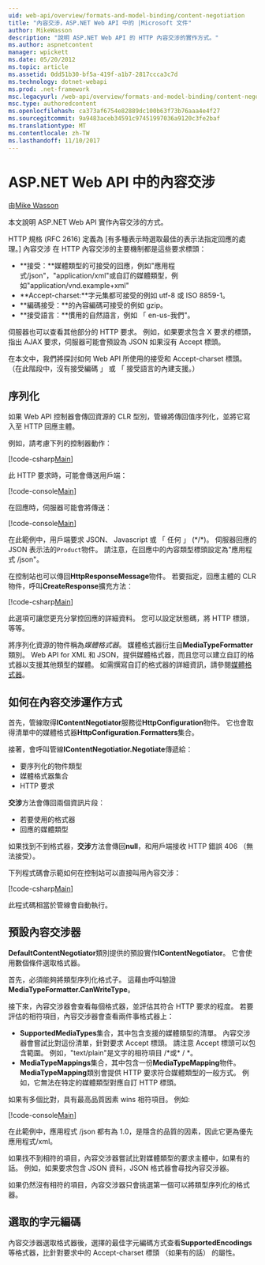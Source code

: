 ```yaml
---
uid: web-api/overview/formats-and-model-binding/content-negotiation
title: "內容交涉，ASP.NET Web API 中的 |Microsoft 文件"
author: MikeWasson
description: "說明 ASP.NET Web API 的 HTTP 內容交涉的實作方式。"
ms.author: aspnetcontent
manager: wpickett
ms.date: 05/20/2012
ms.topic: article
ms.assetid: 0dd51b30-bf5a-419f-a1b7-2817ccca3c7d
ms.technology: dotnet-webapi
ms.prod: .net-framework
msc.legacyurl: /web-api/overview/formats-and-model-binding/content-negotiation
msc.type: authoredcontent
ms.openlocfilehash: ca373af6754e82889dc100b63f73b76aaa4e4f27
ms.sourcegitcommit: 9a9483aceb34591c97451997036a9120c3fe2baf
ms.translationtype: MT
ms.contentlocale: zh-TW
ms.lasthandoff: 11/10/2017
---
```

<a name="content-negotiation-in-aspnet-web-api"></a>ASP.NET Web API 中的內容交涉
====================
由[Mike Wasson](https://github.com/MikeWasson)

本文說明 ASP.NET Web API 實作內容交涉的方式。

HTTP 規格 (RFC 2616) 定義為 [有多種表示時選取最佳的表示法指定回應的處理。] 內容交涉 在 HTTP 內容交涉的主要機制都是這些要求標頭：

- **接受：**媒體類型的可接受的回應，例如"應用程式/json"，"application/xml"或自訂的媒體類型，例如&quot;application/vnd.example+xml&quot;
- **Accept-charset:**字元集都可接受的例如 utf-8 或 ISO 8859-1。
- **編碼接受：**的內容編碼可接受的例如 gzip。
- **接受語言：**慣用的自然語言，例如 「 en-us-我們"。

伺服器也可以查看其他部分的 HTTP 要求。 例如，如果要求包含 X 要求的標頭，指出 AJAX 要求，伺服器可能會預設為 JSON 如果沒有 Accept 標頭。

在本文中，我們將探討如何 Web API 所使用的接受和 Accept-charset 標頭。 （在此階段中，沒有接受編碼 」 或 「 接受語言的內建支援。）

## <a name="serialization"></a>序列化

如果 Web API 控制器會傳回資源的 CLR 型別，管線將傳回值序列化，並將它寫入至 HTTP 回應主體。

例如，請考慮下列的控制器動作：

[!code-csharp[Main](content-negotiation/samples/sample1.cs)]

此 HTTP 要求時，可能會傳送用戶端：

[!code-console[Main](content-negotiation/samples/sample2.cmd)]

在回應時，伺服器可能會將傳送：

[!code-console[Main](content-negotiation/samples/sample3.cmd)]

在此範例中，用戶端要求 JSON、 Javascript 或 「 任何 」 (\*/\*)。 伺服器回應的 JSON 表示法的`Product`物件。 請注意，在回應中的內容類型標頭設定為&quot;應用程式 /json&quot;。

在控制站也可以傳回**HttpResponseMessage**物件。 若要指定，回應主體的 CLR 物件，呼叫**CreateResponse**擴充方法：

[!code-csharp[Main](content-negotiation/samples/sample4.cs)]

此選項可讓您更充分掌控回應的詳細資料。 您可以設定狀態碼，將 HTTP 標頭，等等。

將序列化資源的物件稱為*媒體格式器*。 媒體格式器衍生自**MediaTypeFormatter**類別。 Web API for XML 和 JSON，提供媒體格式器，而且您可以建立自訂的格式器以支援其他類型的媒體。 如需撰寫自訂的格式器的詳細資訊，請參閱[媒體格式器](media-formatters.md)。

## <a name="how-content-negotiation-works"></a>如何在內容交涉運作方式

首先，管線取得**IContentNegotiator**服務從**HttpConfiguration**物件。 它也會取得清單中的媒體格式器**HttpConfiguration.Formatters**集合。

接著，會呼叫管線**IContentNegotiatior.Negotiate**傳遞給：

- 要序列化的物件類型
- 媒體格式器集合
- HTTP 要求

**交涉**方法會傳回兩個資訊片段：

- 若要使用的格式器
- 回應的媒體類型

如果找到不到格式器，**交涉**方法會傳回**null**，和用戶端接收 HTTP 錯誤 406 （無法接受）。

下列程式碼會示範如何在控制站可以直接叫用內容交涉：

[!code-csharp[Main](content-negotiation/samples/sample5.cs)]

此程式碼相當於管線會自動執行。

## <a name="default-content-negotiator"></a>預設內容交涉器

**DefaultContentNegotiator**類別提供的預設實作**IContentNegotiator**。 它會使用數個條件選取格式器。

首先，必須能夠將類型序列化格式子。 這藉由呼叫驗證**MediaTypeFormatter.CanWriteType**。

接下來，內容交涉器會查看每個格式器，並評估其符合 HTTP 要求的程度。 若要評估的相符項目，內容交涉器會查看兩件事格式器上：

- **SupportedMediaTypes**集合，其中包含支援的媒體類型的清單。 內容交涉器會嘗試比對這份清單，針對要求 Accept 標頭。 請注意 Accept 標頭可以包含範圍。 例如，"text/plain"是文字的相符項目 /\*或\* / \*。
- **MediaTypeMappings**集合，其中包含一份**MediaTypeMapping**物件。 **MediaTypeMapping**類別會提供 HTTP 要求符合媒體類型的一般方式。 例如，它無法在特定的媒體類型對應自訂 HTTP 標頭。

如果有多個比對，具有最高品質因素 wins 相符項目。 例如: 

[!code-console[Main](content-negotiation/samples/sample6.cmd)]

在此範例中，應用程式 /json 都有為 1.0，是隱含的品質的因素，因此它更為優先應用程式/xml。

如果找不到相符的項目，內容交涉器嘗試比對媒體類型的要求主體中，如果有的話。 例如，如果要求包含 JSON 資料，JSON 格式器會尋找內容交涉器。

如果仍然沒有相符的項目，內容交涉器只會挑選第一個可以將類型序列化的格式器。

## <a name="selecting-a-character-encoding"></a>選取的字元編碼

內容交涉器選取格式器後，選擇的最佳字元編碼方式查看**SupportedEncodings**等格式器，比針對要求中的 Accept-charset 標頭 （如果有的話） 的屬性。
